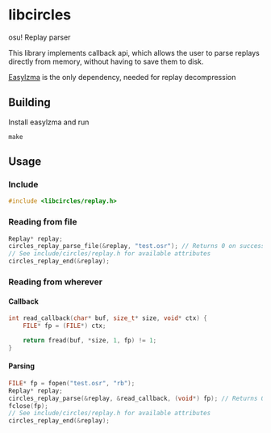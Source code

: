 # libcircles

osu! Replay parser

This library implements callback api,
which allows the user to parse replays directly from memory, without having to save them to disk.

[Easylzma](https://github.com/lloyd/easylzma) is the only dependency, needed for replay decompression

## Building

Install easylzma and run

```
make
```

## Usage

### Include

```c
#include <libcircles/replay.h>
```

### Reading from file

```c
Replay* replay;
circles_replay_parse_file(&replay, "test.osr"); // Returns 0 on success
// See include/circles/replay.h for available attributes
circles_replay_end(&replay);
```

### Reading from wherever

#### Callback

```c
int read_callback(char* buf, size_t* size, void* ctx) {
	FILE* fp = (FILE*) ctx;

	return fread(buf, *size, 1, fp) != 1;
}
```

#### Parsing

```c
FILE* fp = fopen("test.osr", "rb");
Replay* replay;
circles_replay_parse(&replay, &read_callback, (void*) fp); // Returns 0 on success
fclose(fp);
// See include/circles/replay.h for available attributes
circles_replay_end(&replay);
```
